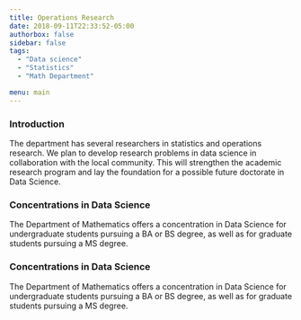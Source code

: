 ```yaml
---
title: Operations Research
date: 2018-09-11T22:33:52-05:00
authorbox: false
sidebar: false
tags:
  - "Data science"
  - "Statistics"
  - "Math Department"

menu: main
---
```

### Introduction
The department has several researchers in statistics and operations research. We plan to develop research problems in data science in collaboration with the local community. This will strengthen the academic research program and lay the foundation for a possible future doctorate in Data Science.


### Concentrations in Data Science

The Department of Mathematics offers a concentration in Data Science for undergraduate students pursuing a BA or BS degree, as well as for graduate students pursuing a MS degree.



### Concentrations in Data Science

The Department of Mathematics offers a concentration in Data Science for undergraduate students pursuing a BA or BS degree, as well as for graduate students pursuing a MS degree.
